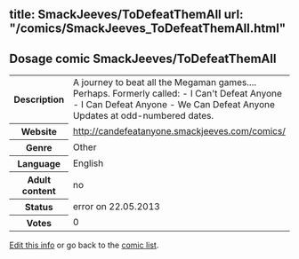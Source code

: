 title: SmackJeeves/ToDefeatThemAll
url: "/comics/SmackJeeves_ToDefeatThemAll.html"
---
Dosage comic SmackJeeves/ToDefeatThemAll
-----------------------------------------

<p id="msg"></p>
<script type="text/javascript">
if (window.location.search === '?edit_info_mail=sent_ok') {
  var elem = document.getElementById("msg");
  elem.innerHTML = 'Edited information sucessfully sent for review, which is usually done daily. Thanks!';
  elem.className = 'ok';
}
</script>
<table class="comicinfo">
<tr>
<th>Description</th><td>A journey to beat all the Megaman games.... Perhaps. Formerly called: - I Can't Defeat Anyone - I Can Defeat Anyone - We Can Defeat Anyone Updates at odd-numbered dates.</td>
</tr>
<tr>
<th>Website</th><td><a href="http://candefeatanyone.smackjeeves.com/comics/">http://candefeatanyone.smackjeeves.com/comics/</a></td>
</tr>
<tr>
<th>Genre</th><td>Other</td>
</tr>
<tr>
<th>Language</th><td>English</td>
</tr>
<tr>
<th>Adult content</th><td>no</td>
</tr>
<tr>
<th>Status</th><td>error on 22.05.2013</td>
</tr>
<tr>
<th>Votes</th><td>0</td>
</tr>
</table>

[Edit this info](SmackJeeves_ToDefeatThemAll_edit.html) or go back to the [comic list](../comic-index.html).
